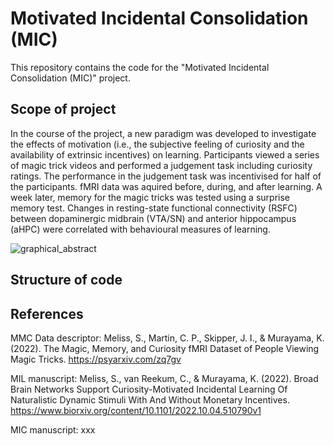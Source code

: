 # Motivated Incidental Consolidation (MIC)
This repository contains the code for the "Motivated Incidental Consolidation (MIC)" project.

## Scope of project

In the course of the project, a new paradigm was developed to investigate the effects of motivation (i.e., the subjective feeling of curiosity and the availability of extrinsic incentives) on learning. Participants viewed a series of magic trick videos and performed a judgement task including curiosity ratings. The performance in the judgement task was incentivised for half of the participants. fMRI data was aquired before, during, and after learning. A week later, memory for the magic tricks was tested using a surprise memory test. Changes in resting-state functional connectivity (RSFC) between dopaminergic midbrain (VTA/SN) and anterior hippocampus (aHPC) were correlated with behavioural measures of learning. 
  
 ![graphical_abstract](https://user-images.githubusercontent.com/55539825/208389162-4f11c40c-de24-4e0a-be49-be45a92826d8.jpg)


## Structure of code

## References
MMC Data descriptor: Meliss, S., Martin, C. P., Skipper, J. I., & Murayama, K. (2022). The Magic, Memory, and Curiosity fMRI Dataset of People Viewing Magic Tricks. https://psyarxiv.com/zq7gv

MIL manuscript: Meliss, S., van Reekum, C., & Murayama, K. (2022). Broad Brain Networks Support Curiosity-Motivated Incidental Learning Of Naturalistic Dynamic Stimuli With And Without Monetary Incentives. https://www.biorxiv.org/content/10.1101/2022.10.04.510790v1

MIC manuscript: xxx

